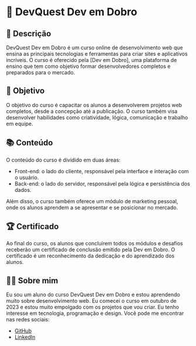 # 🚀 DevQuest Dev em Dobro

## 📝 Descrição

DevQuest Dev em Dobro é um curso online de desenvolvimento web que ensina as principais tecnologias e ferramentas para criar sites e aplicativos incríveis. O curso é oferecido pela [Dev em Dobro], uma plataforma de ensino que tem como objetivo formar desenvolvedores completos e preparados para o mercado.

## 🎯 Objetivo

O objetivo do curso é capacitar os alunos a desenvolverem projetos web completos, desde a concepção até a publicação. O curso também visa desenvolver habilidades como criatividade, lógica, comunicação e trabalho em equipe.

## 📚 Conteúdo

O conteúdo do curso é dividido em duas áreas:

- Front-end: o lado do cliente, responsável pela interface e interação com o usuário.
- Back-end: o lado do servidor, responsável pela lógica e persistência dos dados.

Além disso, o curso também oferece um módulo de marketing pessoal, onde os alunos aprendem a se apresentar e se posicionar no mercado.

## 🏆 Certificado

Ao final do curso, os alunos que concluírem todos os módulos e desafios receberão um certificado de conclusão emitido pela Dev em Dobro. O certificado é um reconhecimento da dedicação e do aprendizado dos alunos.

## 🙋‍♂️ Sobre mim

Eu sou um aluno do curso DevQuest Dev em Dobro e estou aprendendo muito sobre desenvolvimento web. Eu comecei o curso em outubro de 2023 e estou muito empolgado com os projetos que vou criar. Eu tenho interesse em tecnologia, programação e design. Você pode me encontrar nas redes sociais:

- [GitHub](https://github.com/mariana549)
- [LinkedIn](https://www.linkedin.com/in/mariana-ant%C3%B4nia-6694b5245/)


